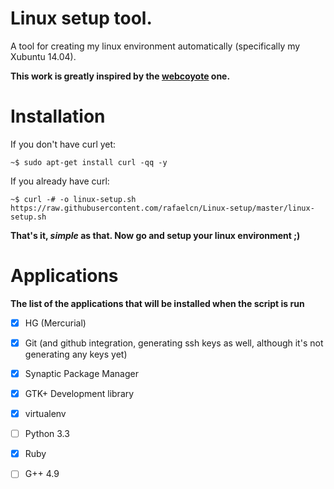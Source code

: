 Linux setup tool.
===========

A tool for creating my linux environment automatically (specifically my Xubuntu 14.04).

__This work is greatly inspired by the [webcoyote](https://github.com/webcoyote/linux-setup) one.__

Installation
===

If you don't have curl yet:

`~$ sudo apt-get install curl -qq -y`

If you already have curl:

`~$ curl -# -o linux-setup.sh https://raw.githubusercontent.com/rafaelcn/Linux-setup/master/linux-setup.sh`

__That's it, *simple* as that. Now go and setup your linux environment ;)__

Applications
===

__The list of the applications that will be installed when the script is run__

 - [x] HG (Mercurial)
 - [x] Git (and github integration, generating ssh keys as well, although it's not generating any keys yet)
 - [x] Synaptic Package Manager
 - [X] GTK+ Development library
 - [X] virtualenv
 - [ ] Python 3.3
 - [x] Ruby
 - [ ] G++ 4.9


